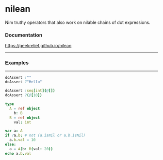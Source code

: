 # nilean
Nim truthy operators that also work on nilable chains of dot expressions.

### Documentation
https://geekrelief.github.io/nilean


---
### Examples
---
```nim
doAssert !""
doAssert ?"Hello"

doAssert !seq[int](@[])
doAssert ?(@[10])

type
  A = ref object
    b: B
  B = ref object
    val: int

var a: A
if ?a.b: # not (a.isNil or a.b.isNil)
  a.b.val = 10
else:
  a = A(b: B(val: 20))
echo a.b.val
```